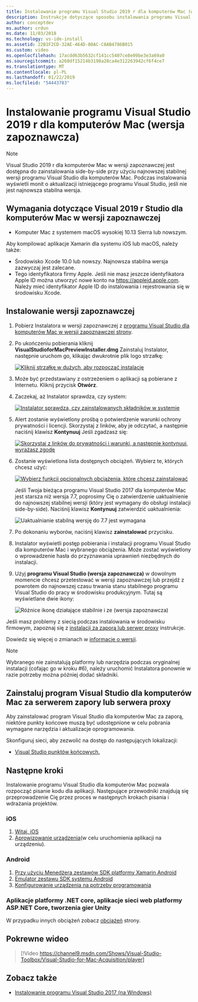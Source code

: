 ```yaml
---
title: Instalowanie programu Visual Studio 2019 r dla komputerów Mac (wersja zapoznawcza)
description: Instrukcje dotyczące sposobu instalowania programu Visual Studio 2019 dla komputerów Mac (wersja zapoznawcza) i dodatkowe składniki wymagane dla wieloplatformowego opracowywania aplikacji.
author: conceptdev
ms.author: crdun
ms.date: 11/03/2018
ms.technology: vs-ide-install
ms.assetid: 22B1F2CD-32AE-464D-80AC-C8AB4786B015
ms.custom: video
ms.openlocfilehash: 17acdd63b5632cf141cc5407ce8e09be3e3a69a0
ms.sourcegitcommit: a260df15214b3198a28ca4e312263942cf6f4ce7
ms.translationtype: MT
ms.contentlocale: pl-PL
ms.lasthandoff: 01/22/2019
ms.locfileid: "54443783"
---
```

# <a name="install-visual-studio-2019-for-mac-preview"></a>Instalowanie programu Visual Studio 2019 r dla komputerów Mac (wersja zapoznawcza)

> [!NOTE]
> Visual Studio 2019 r dla komputerów Mac w wersji zapoznawczej jest dostępna do zainstalowania side-by-side przy użyciu najnowszej stabilnej wersji programu Visual Studio dla komputerów Mac. Podczas instalowania wyświetli monit o aktualizacji istniejącego programu Visual Studio, jeśli nie jest najnowsza stabilna wersja.

## <a name="requirements-for-the-visual-studio-2019-for-mac-preview"></a>Wymagania dotyczące Visual 2019 r Studio dla komputerów Mac w wersji zapoznawczej

- Komputer Mac z systemem macOS wysokiej 10.13 Sierra lub nowszym.

Aby kompilować aplikacje Xamarin dla systemu iOS lub macOS, należy także:

- Środowisko Xcode 10.0 lub nowszy. Najnowsza stabilna wersja zazwyczaj jest zalecane.
- Tego identyfikatora firmy Apple. Jeśli nie masz jeszcze identyfikatora Apple ID można utworzyć nowe konto na https://appleid.apple.com. Należy mieć identyfikator Apple ID do instalowania i rejestrowania się w środowisku Xcode.

## <a name="installing-the-preview"></a>Instalowanie wersji zapoznawczej

1. Pobierz Instalatora w wersji zapoznawczej z [programu Visual Studio dla komputerów Mac w wersji zapoznawczej strony](https://aka.ms/vs4mac-preview).
2. Po ukończeniu pobierania kliknij **VisualStudioforMacPreviewInstaller.dmg** Zainstaluj Instalator, następnie uruchom go, klikając dwukrotnie plik logo strzałkę:

    [![Kliknij strzałkę w dużych, aby rozpocząć instalację](media/install-preview-installer-sml.png)](media/install-preview-installer.png#lightbox)

3. Może być przedstawiany z ostrzeżeniem o aplikacji są pobierane z Internetu. Kliknij przycisk **Otwórz**.
4. Zaczekaj, aż Instalator sprawdza, czy system:

    [![Instalator sprawdza, czy zainstalowanych składników w systemie](media/install-preview-checking-sml.png)](media/install-preview-checking.png#lightbox)

5. Alert zostanie wyświetlony prośbą o potwierdzenie warunki ochrony prywatności i licencji. Skorzystaj z linków, aby je odczytać, a następnie naciśnij klawisz **Kontynuuj** Jeśli zgadzasz się:

    [![Skorzystaj z linków do prywatności i warunki, a następnie kontynuuj, wyrażasz zgodę](media/install-preview-privacy-sml.png)](media/install-preview-privacy.png#lightbox)

6. Zostanie wyświetlona lista dostępnych obciążeń. Wybierz te, których chcesz użyć:

    [![Wybierz funkcji opcjonalnych obciążenia, które chcesz zainstalować](media/install-preview-selection-sml.png)](media/install-preview-selection.png#lightbox)

    Jeśli Twoja bieżąca programu Visual Studio 2017 dla komputerów Mac jest starsza niż wersja 7.7, poprosimy Cię o zatwierdzenie uaktualnienie do najnowszej stabilnej wersji (który jest wymagany do obsługi instalacji side-by-side). Naciśnij klawisz **Kontynuuj** zatwierdzić uaktualnienia:

    ![Uaktualnianie stabilną wersję do 7.7 jest wymagana](media/install-preview-older-upgrade.png)

7. Po dokonaniu wyborów, naciśnij klawisz **zainstalować** przycisku.
8. Instalator wyświetli postęp pobierania i instalacji programu Visual Studio dla komputerów Mac i wybranego obciążenia. Może zostać wyświetlony o wprowadzenie hasła do przyznawania uprawnień niezbędnych do instalacji.
9. Użyj **programu Visual Studio (wersja zapoznawcza)** w dowolnym momencie chcesz przetestować w wersji zapoznawczej lub przejdź z powrotem do najnowszej czasu trwania stanu stabilnego programu Visual Studio do pracy w środowisku produkcyjnym. Tutaj są wyświetlane dwie ikony:

    ![Różnice ikonę działające stabilnie i ze (wersja zapoznawcza)](media/install-preview-icons-sml.png)

Jeśli masz problemy z siecią podczas instalowania w środowisku firmowym, zapoznaj się z [instalacji za zaporą lub serwer proxy](https://docs.microsoft.com/visualstudio/mac/installation#install-visual-studio-for-mac-behind-a-firewall-or-proxy-server) instrukcje.

Dowiedz się więcej o zmianach w [informacje o wersji](https://docs.microsoft.com/visualstudio/releasenotes/vs2019-mac-preview-relnotes).

> [!NOTE]
> Wybranego nie zainstalują platformy lub narzędzia podczas oryginalnej instalacji (cofając go w kroku #6), należy uruchomić Instalatora ponownie w razie potrzeby można później dodać składniki.

## <a name="install-visual-studio-for-mac-behind-a-firewall-or-proxy-server"></a>Zainstaluj program Visual Studio dla komputerów Mac za serwerem zapory lub serwera proxy

Aby zainstalować program Visual Studio dla komputerów Mac za zaporą, niektóre punkty końcowe muszą być udostępnione w celu pobrania wymagane narzędzia i aktualizacje oprogramowania.

Skonfiguruj sieci, aby zezwolić na dostęp do następujących lokalizacji:

- [Visual Studio punktów końcowych.](/visualstudio/install/install-visual-studio-behind-a-firewall-or-proxy-server)

## <a name="next-steps"></a>Następne kroki

Instalowanie programu Visual Studio dla komputerów Mac pozwala rozpocząć pisanie kodu dla aplikacji. Następujące przewodniki znajdują się przeprowadzenie Cię przez proces w następnych krokach pisania i wdrażania projektów.

### <a name="ios"></a>iOS

1. [Witaj, iOS](https://developer.xamarin.com/guides/ios/getting_started/hello,_iOS/)
2. [Aprowizowanie urządzenia](https://developer.xamarin.com/guides/ios/getting_started/installation/device_provisioning)(w celu uruchomienia aplikacji na urządzeniu).

### <a name="android"></a>Android

1. [Przy użyciu Menedżera zestawów SDK platformy Xamarin Android](https://developer.xamarin.com/guides/android/getting_started/installation/android-sdk/?ide=xs)
2. [Emulator zestawu SDK systemu Android](https://developer.xamarin.com/guides/android/getting_started/installation/android-emulator/)
4. [Konfigurowanie urządzenia na potrzeby programowania](https://developer.xamarin.com/guides/android/getting_started/installation/set_up_device_for_development/)

### <a name="net-core-apps-aspnet-core-web-apps-unity-game-development"></a>Aplikacje platformy .NET core, aplikacje sieci web platformy ASP.NET Core, tworzenia gier Unity

W przypadku innych obciążeń zobacz [obciążeń](/visualstudio/mac/workloads) strony.

## <a name="related-video"></a>Pokrewne wideo

> [!Video https://channel9.msdn.com/Shows/Visual-Studio-Toolbox/Visual-Studio-for-Mac-Acquisition/player]

## <a name="see-also"></a>Zobacz także

- [Instalowanie programu Visual Studio 2017 (na Windows)](/visualstudio/install/install-visual-studio)
